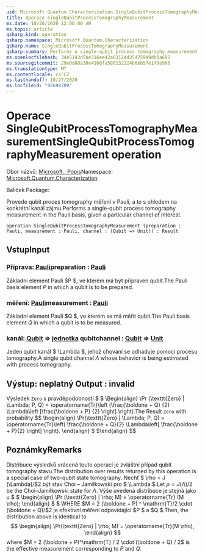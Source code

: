 ```yaml
---
uid: Microsoft.Quantum.Characterization.SingleQubitProcessTomographyMeasurement
title: Operace SingleQubitProcessTomographyMeasurement
ms.date: 10/26/2020 12:00:00 AM
ms.topic: article
qsharp.kind: operation
qsharp.namespace: Microsoft.Quantum.Characterization
qsharp.name: SingleQubitProcessTomographyMeasurement
qsharp.summary: Performs a single-qubit process tomography measurement in the Pauli basis, given a particular channel of interest.
ms.openlocfilehash: 34e5143d5be316ee42a63124d35475949db0a692
ms.sourcegitcommit: 29e0d88a30e4166fa580132124b0eb57e1f0e986
ms.translationtype: MT
ms.contentlocale: cs-CZ
ms.lasthandoff: 10/27/2020
ms.locfileid: "92698709"
---
```

# <a name="singlequbitprocesstomographymeasurement-operation"></a><span data-ttu-id="623d8-102">Operace SingleQubitProcessTomographyMeasurement</span><span class="sxs-lookup"><span data-stu-id="623d8-102">SingleQubitProcessTomographyMeasurement operation</span></span>

<span data-ttu-id="623d8-103">Obor názvů: [Microsoft.. Popis](xref:Microsoft.Quantum.Characterization)</span><span class="sxs-lookup"><span data-stu-id="623d8-103">Namespace: [Microsoft.Quantum.Characterization](xref:Microsoft.Quantum.Characterization)</span></span>

<span data-ttu-id="623d8-104">Balíček [](https://nuget.org/packages/)</span><span class="sxs-lookup"><span data-stu-id="623d8-104">Package: [](https://nuget.org/packages/)</span></span>


<span data-ttu-id="623d8-105">Provede qubit proces tomography měření v Pauli, a to s ohledem na konkrétní kanál zájmu.</span><span class="sxs-lookup"><span data-stu-id="623d8-105">Performs a single-qubit process tomography measurement in the Pauli basis, given a particular channel of interest.</span></span>

```qsharp
operation SingleQubitProcessTomographyMeasurement (preparation : Pauli, measurement : Pauli, channel : (Qubit => Unit)) : Result
```


## <a name="input"></a><span data-ttu-id="623d8-106">Vstup</span><span class="sxs-lookup"><span data-stu-id="623d8-106">Input</span></span>

### <a name="preparation--pauli"></a><span data-ttu-id="623d8-107">Příprava: [Pauli](xref:microsoft.quantum.lang-ref.pauli)</span><span class="sxs-lookup"><span data-stu-id="623d8-107">preparation : [Pauli](xref:microsoft.quantum.lang-ref.pauli)</span></span>

<span data-ttu-id="623d8-108">Základní element Pauli $P $, ve kterém má být připraven qubit.</span><span class="sxs-lookup"><span data-stu-id="623d8-108">The Pauli basis element $P$ in which a qubit is to be prepared.</span></span>


### <a name="measurement--pauli"></a><span data-ttu-id="623d8-109">měření: [Pauli](xref:microsoft.quantum.lang-ref.pauli)</span><span class="sxs-lookup"><span data-stu-id="623d8-109">measurement : [Pauli](xref:microsoft.quantum.lang-ref.pauli)</span></span>

<span data-ttu-id="623d8-110">Základní element Pauli $Q $, ve kterém se má měřit qubit.</span><span class="sxs-lookup"><span data-stu-id="623d8-110">The Pauli basis element $Q$ in which a qubit is to be measured.</span></span>


### <a name="channel--qubit--unit"></a><span data-ttu-id="623d8-111">kanál: [Qubit](xref:microsoft.quantum.lang-ref.qubit) => [jednotka](xref:microsoft.quantum.lang-ref.unit) qubit</span><span class="sxs-lookup"><span data-stu-id="623d8-111">channel : [Qubit](xref:microsoft.quantum.lang-ref.qubit) => [Unit](xref:microsoft.quantum.lang-ref.unit)</span></span> 

<span data-ttu-id="623d8-112">Jeden qubit kanál $ \Lambda $, jehož chování se odhaduje pomocí procesu tomography.</span><span class="sxs-lookup"><span data-stu-id="623d8-112">A single qubit channel $\Lambda$ whose behavior is being estimated with process tomography.</span></span>



## <a name="output--__invalidresult__"></a><span data-ttu-id="623d8-113">Výstup: __neplatný <Result>__</span><span class="sxs-lookup"><span data-stu-id="623d8-113">Output : __invalid<Result>__</span></span>

<span data-ttu-id="623d8-114">Výsledek `Zero` s pravděpodobností $ $ \Begin{align} \Pr (\texttt{Zero} | \Lambda; P, Q) = \operatorname{Tr}\left (\frac{\boldone + Q} {2} \Lambda\left [\frac{\boldone + P} {2} \right] \right).</span><span class="sxs-lookup"><span data-stu-id="623d8-114">The Result `Zero` with probability $$ \begin{align} \Pr(\texttt{Zero} | \Lambda; P, Q) = \operatorname{Tr}\left( \frac{\boldone + Q}{2} \Lambda\left[ \frac{\boldone + P}{2} \right] \right).</span></span>
<span data-ttu-id="623d8-115">\end{align} $ $</span><span class="sxs-lookup"><span data-stu-id="623d8-115">\end{align} $$</span></span>

## <a name="remarks"></a><span data-ttu-id="623d8-116">Poznámky</span><span class="sxs-lookup"><span data-stu-id="623d8-116">Remarks</span></span>

<span data-ttu-id="623d8-117">Distribuce výsledků vrácená touto operací je zvláštní případ qubit tomography stavu.</span><span class="sxs-lookup"><span data-stu-id="623d8-117">The distribution over results returned by this operation is a special case of two-qubit state tomography.</span></span> <span data-ttu-id="623d8-118">Nechť $ \rho = J (\Lambda)/$2 být stav Choi – Jamiłkowski pro $ \Lambda $.</span><span class="sxs-lookup"><span data-stu-id="623d8-118">Let $\rho = J(\Lambda) / 2$ be the Choi–Jamiłkowski state for $\Lambda$.</span></span> <span data-ttu-id="623d8-119">Výše uvedená distribuce je stejná jako u $ $ \begin{align} \Pr (\texttt{Zero} | \rho; M) = \operatorname{Tr} (M \rho); \end{align} $ $ WHERE $M = 2 (\boldone + P) ^ \mathrm{T}/2 \cdot (\boldone + Q)/$2 je efektivní měření odpovídající $P $ a $Q $.</span><span class="sxs-lookup"><span data-stu-id="623d8-119">Then, the distribution above is identical to $$ \begin{align} \Pr(\texttt{Zero} | \rho; M) = \operatorname{Tr}(M \rho), \end{align} $$ where $M = 2 (\boldone + P)^\mathrm{T} / 2 \cdot (\boldone + Q) / 2$ is the effective measurement corresponding to $P$ and $Q$.</span></span>
